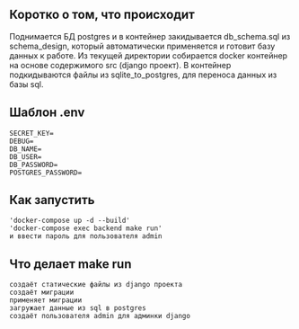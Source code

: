 ## Коротко о том, что происходит
Поднимается БД postgres и в контейнер закидывается db_schema.sql из schema_design, который автоматически применяется и готовит базу данных к работе.
Из текущей директории собирается docker контейнер на основе содержимого src (django проект).
В контейнер подкидываются файлы из sqlite_to_postgres, для переноса данных из базы sql.

## Шаблон .env
```
SECRET_KEY=
DEBUG=
DB_NAME=
DB_USER=
DB_PASSWORD=
POSTGRES_PASSWORD=
```

## Как запустить
```
'docker-compose up -d --build'
'docker-compose exec backend make run'
и ввести пароль для пользователя admin
```

## Что делает make run
```
создаёт статические файлы из django проекта
создаёт миграции
применяет миграции
загружает данные из sql в postgres
создаёт пользователя admin для админки django
```